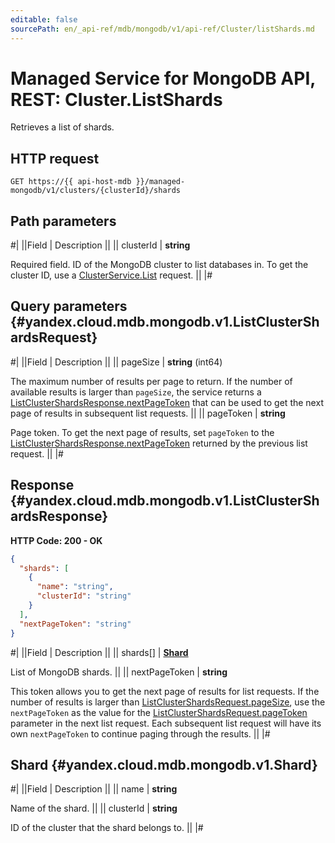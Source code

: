 ```yaml
---
editable: false
sourcePath: en/_api-ref/mdb/mongodb/v1/api-ref/Cluster/listShards.md
---
```


# Managed Service for MongoDB API, REST: Cluster.ListShards

Retrieves a list of shards.

## HTTP request

```
GET https://{{ api-host-mdb }}/managed-mongodb/v1/clusters/{clusterId}/shards
```

## Path parameters

#|
||Field | Description ||
|| clusterId | **string**

Required field. ID of the MongoDB cluster to list databases in.
To get the cluster ID, use a [ClusterService.List](/docs/managed-mongodb/api-ref/Cluster/list#List) request. ||
|#

## Query parameters {#yandex.cloud.mdb.mongodb.v1.ListClusterShardsRequest}

#|
||Field | Description ||
|| pageSize | **string** (int64)

The maximum number of results per page to return. If the number of available
results is larger than `pageSize`, the service returns a [ListClusterShardsResponse.nextPageToken](#yandex.cloud.mdb.mongodb.v1.ListClusterShardsResponse)
that can be used to get the next page of results in subsequent list requests. ||
|| pageToken | **string**

Page token. To get the next page of results, set `pageToken` to the
[ListClusterShardsResponse.nextPageToken](#yandex.cloud.mdb.mongodb.v1.ListClusterShardsResponse) returned by the previous list request. ||
|#

## Response {#yandex.cloud.mdb.mongodb.v1.ListClusterShardsResponse}

**HTTP Code: 200 - OK**

```json
{
  "shards": [
    {
      "name": "string",
      "clusterId": "string"
    }
  ],
  "nextPageToken": "string"
}
```

#|
||Field | Description ||
|| shards[] | **[Shard](#yandex.cloud.mdb.mongodb.v1.Shard)**

List of MongoDB shards. ||
|| nextPageToken | **string**

This token allows you to get the next page of results for list requests. If the number of results
is larger than [ListClusterShardsRequest.pageSize](#yandex.cloud.mdb.mongodb.v1.ListClusterShardsRequest), use the `nextPageToken` as the value
for the [ListClusterShardsRequest.pageToken](#yandex.cloud.mdb.mongodb.v1.ListClusterShardsRequest) parameter in the next list request. Each subsequent
list request will have its own `nextPageToken` to continue paging through the results. ||
|#

## Shard {#yandex.cloud.mdb.mongodb.v1.Shard}

#|
||Field | Description ||
|| name | **string**

Name of the shard. ||
|| clusterId | **string**

ID of the cluster that the shard belongs to. ||
|#